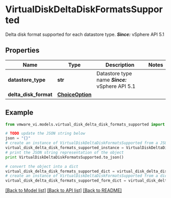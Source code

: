 # VirtualDiskDeltaDiskFormatsSupported

Delta disk format supported for each datastore type.  ***Since:*** vSphere API 5.1 

## Properties
Name | Type | Description | Notes
------------ | ------------- | ------------- | -------------
**datastore_type** | **str** | Datastore type name  ***Since:*** vSphere API 5.1  | 
**delta_disk_format** | [**ChoiceOption**](ChoiceOption.md) |  | 

## Example

```python
from vmware_vi.models.virtual_disk_delta_disk_formats_supported import VirtualDiskDeltaDiskFormatsSupported

# TODO update the JSON string below
json = "{}"
# create an instance of VirtualDiskDeltaDiskFormatsSupported from a JSON string
virtual_disk_delta_disk_formats_supported_instance = VirtualDiskDeltaDiskFormatsSupported.from_json(json)
# print the JSON string representation of the object
print VirtualDiskDeltaDiskFormatsSupported.to_json()

# convert the object into a dict
virtual_disk_delta_disk_formats_supported_dict = virtual_disk_delta_disk_formats_supported_instance.to_dict()
# create an instance of VirtualDiskDeltaDiskFormatsSupported from a dict
virtual_disk_delta_disk_formats_supported_form_dict = virtual_disk_delta_disk_formats_supported.from_dict(virtual_disk_delta_disk_formats_supported_dict)
```
[[Back to Model list]](../README.md#documentation-for-models) [[Back to API list]](../README.md#documentation-for-api-endpoints) [[Back to README]](../README.md)


